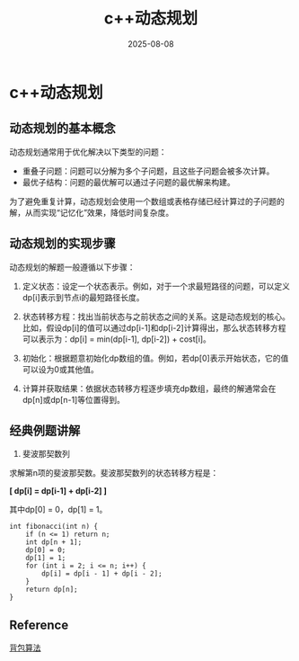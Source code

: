 ﻿---
layout: note
title: "c++动态规划"
date: 2025-08-08
excerpt: "c++动态规划dp。"
categories: algorithms
tags:
  - 动态规划
---


# c++动态规划

## 动态规划的基本概念

动态规划通常用于优化解决以下类型的问题：
* 重叠子问题：问题可以分解为多个子问题，且这些子问题会被多次计算。
* 最优子结构：问题的最优解可以通过子问题的最优解来构建。


为了避免重复计算，动态规划会使用一个数组或表格存储已经计算过的子问题的解，从而实现“记忆化”效果，降低时间复杂度。

## 动态规划的实现步骤

动态规划的解题一般遵循以下步骤：

1. 定义状态：设定一个状态表示。例如，对于一个求最短路径的问题，可以定义dp[i]表示到节点i的最短路径长度。

2. 状态转移方程：找出当前状态与之前状态之间的关系。这是动态规划的核心。比如，假设dp[i]的值可以通过dp[i-1]和dp[i-2]计算得出，那么状态转移方程可以表示为：dp[i] = min(dp[i-1], dp[i-2]) + cost[i]。

3. 初始化：根据题意初始化dp数组的值。例如，若dp[0]表示开始状态，它的值可以设为0或其他值。

4. 计算并获取结果：依据状态转移方程逐步填充dp数组，最终的解通常会在dp[n]或dp[n-1]等位置得到。


## 经典例题讲解

1. 斐波那契数列

求解第n项的斐波那契数。斐波那契数列的状态转移方程是：

**[ dp[i] = dp[i-1] + dp[i-2] ]**

其中dp[0] = 0，dp[1] = 1。

~~~
int fibonacci(int n) {
    if (n <= 1) return n;
    int dp[n + 1];
    dp[0] = 0;
    dp[1] = 1;
    for (int i = 2; i <= n; i++) {
        dp[i] = dp[i - 1] + dp[i - 2];
    }
    return dp[n];
}
~~~



## Reference

[背包算法](https://blog.csdn.net/sigd/article/details/117675546)